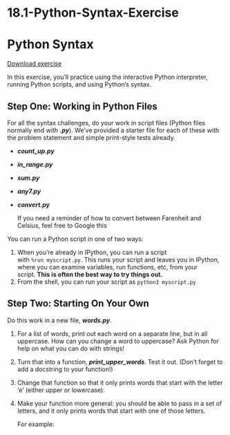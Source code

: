 # 18.1-Python-Syntax-Exercise
# ****Python Syntax****

[Download exercise](https://curric.springboard.com/software-engineering-career-track/default/exercises/python-syntax.zip)

In this exercise, you’ll practice using the interactive Python interpreter, running Python scripts, and using Python’s syntax.

## **Step One: Working in Python Files**

For all the syntax challenges, do your work in script files (Python files normally end with ***.py***). We’ve provided a starter file for each of these with the problem statement and simple print-style tests already.

- ***count_up.py***
- ***in_range.py***
- ***sum.py***
- ***any7.py***
- ***convert.py***
    
    If you need a reminder of how to convert between Farenheit and Celsius, feel free to Google this
    

You can run a Python script in one of two ways:

1. When you’re already in IPython, you can run a script with `%run myscript.py`. This runs your script and leaves you in IPython, where you can examine variables, run functions, etc, from your script. **This is often the best way to try things out.**
2. From the shell, you can run your script as `python3 myscript.py`

## **Step Two: Starting On Your Own**

Do this work in a new file, ***words.py***.

1. For a list of words, print out each word on a separate line, but in all uppercase. How can you change a word to uppercase? Ask Python for help on what you can do with strings!
2. Turn that into a function, ***print_upper_words***. Test it out. (Don’t forget to add a docstring to your function!)
3. Change that function so that it only prints words that start with the letter ‘e’ (either upper or lowercase).
4. Make your function more general: you should be able to pass in a set of letters, and it only prints words that start with one of those letters.
    
    For example:
